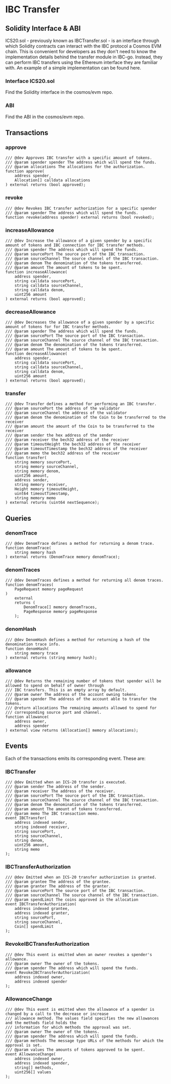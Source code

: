 # IBC Transfer

## Solidity Interface & ABI

ICS20.sol - previously known as IBCTransfer.sol - is an interface through which Solidity contracts can interact with the IBC protocol a Cosmos EVM chain. This is convenient for developers as they don't need to know the implementation details behind the transfer module in IBC-go. Instead, they can perform IBC transfers using the Ethereum interface they are familiar with. An example of a simple implementation can be found here.

### Interface ICS20.sol
Find the Solidity interface in the cosmos/evm repo.

### ABI
Find the ABI in the cosmos/evm repo.

## Transactions

### approve

```solidity
/// @dev Approves IBC transfer with a specific amount of tokens.
/// @param spender spender The address which will spend the funds.
/// @param allocations The allocations for the authorization.
function approve(
    address spender,
    Allocation[] calldata allocations
) external returns (bool approved);
```

### revoke

```solidity
/// @dev Revokes IBC transfer authorization for a specific spender
/// @param spender The address which will spend the funds.
function revoke(address spender) external returns (bool revoked);
```

### increaseAllowance

```solidity
/// @dev Increase the allowance of a given spender by a specific amount of tokens and IBC connection for IBC transfer methods.
/// @param spender The address which will spend the funds.
/// @param sourcePort The source port of the IBC transaction.
/// @param sourceChannel The source channel of the IBC transaction.
/// @param denom The denomination of the tokens transferred.
/// @param amount The amount of tokens to be spent.
function increaseAllowance(
    address spender,
    string calldata sourcePort,
    string calldata sourceChannel,
    string calldata denom,
    uint256 amount
) external returns (bool approved);
```

### decreaseAllowance

```solidity
/// @dev Decreases the allowance of a given spender by a specific amount of tokens for for IBC transfer methods.
/// @param spender The address which will spend the funds.
/// @param sourcePort The source port of the IBC transaction.
/// @param sourceChannel The source channel of the IBC transaction.
/// @param denom The denomination of the tokens transferred.
/// @param amount The amount of tokens to be spent.
function decreaseAllowance(
    address spender,
    string calldata sourcePort,
    string calldata sourceChannel,
    string calldata denom,
    uint256 amount
) external returns (bool approved);
```

### transfer

```solidity
/// @dev Transfer defines a method for performing an IBC transfer.
/// @param sourcePort the address of the validator
/// @param sourceChannel the address of the validator
/// @param denom the denomination of the Coin to be transferred to the receiver
/// @param amount the amount of the Coin to be transferred to the receiver
/// @param sender the hex address of the sender
/// @param receiver the bech32 address of the receiver
/// @param timeoutHeight the bech32 address of the receiver
/// @param timeoutTimestamp the bech32 address of the receiver
/// @param memo the bech32 address of the receiver
function transfer(
    string memory sourcePort,
    string memory sourceChannel,
    string memory denom,
    uint256 amount,
    address sender,
    string memory receiver,
    Height memory timeoutHeight,
    uint64 timeoutTimestamp,
    string memory memo
) external returns (uint64 nextSequence);
```

## Queries

### denomTrace

```solidity
/// @dev DenomTrace defines a method for returning a denom trace.
function denomTrace(
    string memory hash
) external returns (DenomTrace memory denomTrace);
```

### denomTraces

```solidity
/// @dev DenomTraces defines a method for returning all denom traces.
function denomTraces(
    PageRequest memory pageRequest
)
    external
    returns (
        DenomTrace[] memory denomTraces,
        PageResponse memory pageResponse
    );
```

### denomHash

```solidity
/// @dev DenomHash defines a method for returning a hash of the denomination trace info.
function denomHash(
    string memory trace
) external returns (string memory hash);
```

### allowance

```solidity
/// @dev Returns the remaining number of tokens that spender will be allowed to spend on behalf of owner through
/// IBC transfers. This is an empty array by default.
/// @param owner The address of the account owning tokens.
/// @param spender The address of the account able to transfer the tokens.
/// @return allocations The remaining amounts allowed to spend for
/// corresponding source port and channel.
function allowance(
    address owner,
    address spender
) external view returns (Allocation[] memory allocations);
```

## Events

Each of the transactions emits its corresponding event. These are:

### IBCTransfer

```solidity
/// @dev Emitted when an ICS-20 transfer is executed.
/// @param sender The address of the sender.
/// @param receiver The address of the receiver.
/// @param sourcePort The source port of the IBC transaction.
/// @param sourceChannel The source channel of the IBC transaction.
/// @param denom The denomination of the tokens transferred.
/// @param amount The amount of tokens transferred.
/// @param memo The IBC transaction memo.
event IBCTransfer(
    address indexed sender,
    string indexed receiver,
    string sourcePort,
    string sourceChannel,
    string denom,
    uint256 amount,
    string memo
);
```

### IBCTransferAuthorization

```solidity
/// @dev Emitted when an ICS-20 transfer authorization is granted.
/// @param grantee The address of the grantee.
/// @param granter The address of the granter.
/// @param sourcePort The source port of the IBC transaction.
/// @param sourceChannel The source channel of the IBC transaction.
/// @param spendLimit The coins approved in the allocation
event IBCTransferAuthorization(
    address indexed grantee,
    address indexed granter,
    string sourcePort,
    string sourceChannel,
    Coin[] spendLimit
);
```

### RevokeIBCTransferAuthorization

```solidity
/// @dev This event is emitted when an owner revokes a spender's allowance.
/// @param owner The owner of the tokens.
/// @param spender The address which will spend the funds.
event RevokeIBCTransferAuthorization(
    address indexed owner,
    address indexed spender
);
```

### AllowanceChange

```solidity
/// @dev This event is emitted when the allowance of a spender is changed by a call to the decrease or increase
/// allowance method. The values field specifies the new allowances and the methods field holds the
/// information for which methods the approval was set.
/// @param owner The owner of the tokens.
/// @param spender The address which will spend the funds.
/// @param methods The message type URLs of the methods for which the approval is set.
/// @param values The amounts of tokens approved to be spent.
event AllowanceChange(
    address indexed owner,
    address indexed spender,
    string[] methods,
    uint256[] values
);
```